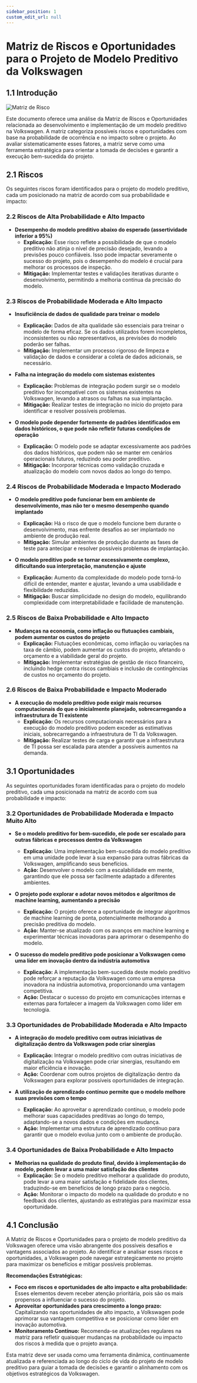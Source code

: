 ```yaml
---
sidebar_position: 1
custom_edit_url: null
---
```

# Matriz de Riscos e Oportunidades para o Projeto de Modelo Preditivo da Volkswagen

## **1.1** Introdução

![Matriz de Risco](../../../static/img/MatrizDeRisco.png)

Este documento oferece uma análise da Matriz de Riscos e Oportunidades relacionada ao desenvolvimento e implementação de um modelo preditivo na Volkswagen. A matriz categoriza possíveis riscos e oportunidades com base na probabilidade de ocorrência e no impacto sobre o projeto. Ao avaliar sistematicamente esses fatores, a matriz serve como uma ferramenta estratégica para orientar a tomada de decisões e garantir a execução bem-sucedida do projeto.

## **2.1** Riscos

Os seguintes riscos foram identificados para o projeto do modelo preditivo, cada um posicionado na matriz de acordo com sua probabilidade e impacto:

### **2.2** Riscos de Alta Probabilidade e Alto Impacto
- **Desempenho do modelo preditivo abaixo do esperado (assertividade inferior a 95%)**
  - **Explicação:** Esse risco reflete a possibilidade de que o modelo preditivo não atinja o nível de precisão desejado, levando a previsões pouco confiáveis. Isso pode impactar severamente o sucesso do projeto, pois o desempenho do modelo é crucial para melhorar os processos de inspeção.
  - **Mitigação:** Implementar testes e validações iterativas durante o desenvolvimento, permitindo a melhoria contínua da precisão do modelo.

### **2.3** Riscos de Probabilidade Moderada e Alto Impacto
- **Insuficiência de dados de qualidade para treinar o modelo**
  - **Explicação:** Dados de alta qualidade são essenciais para treinar o modelo de forma eficaz. Se os dados utilizados forem incompletos, inconsistentes ou não representativos, as previsões do modelo poderão ser falhas.
  - **Mitigação:** Implementar um processo rigoroso de limpeza e validação de dados e considerar a coleta de dados adicionais, se necessário.

- **Falha na integração do modelo com sistemas existentes**
  - **Explicação:** Problemas de integração podem surgir se o modelo preditivo for incompatível com os sistemas existentes na Volkswagen, levando a atrasos ou falhas na sua implantação.
  - **Mitigação:** Realizar testes de integração no início do projeto para identificar e resolver possíveis problemas.

- **O modelo pode depender fortemente de padrões identificados em dados históricos, o que pode não refletir futuras condições de operação**
  - **Explicação:** O modelo pode se adaptar excessivamente aos padrões dos dados históricos, que podem não se manter em cenários operacionais futuros, reduzindo seu poder preditivo.
  - **Mitigação:** Incorporar técnicas como validação cruzada e atualização do modelo com novos dados ao longo do tempo.

### **2.4** Riscos de Probabilidade Moderada e Impacto Moderado
- **O modelo preditivo pode funcionar bem em ambiente de desenvolvimento, mas não ter o mesmo desempenho quando implantado**
  - **Explicação:** Há o risco de que o modelo funcione bem durante o desenvolvimento, mas enfrente desafios ao ser implantado no ambiente de produção real.
  - **Mitigação:** Simular ambientes de produção durante as fases de teste para antecipar e resolver possíveis problemas de implantação.

- **O modelo preditivo pode se tornar excessivamente complexo, dificultando sua interpretação, manutenção e ajuste**
  - **Explicação:** Aumento da complexidade do modelo pode torná-lo difícil de entender, manter e ajustar, levando a uma usabilidade e flexibilidade reduzidas.
  - **Mitigação:** Buscar simplicidade no design do modelo, equilibrando complexidade com interpretabilidade e facilidade de manutenção.

### **2.5** Riscos de Baixa Probabilidade e Alto Impacto
- **Mudanças na economia, como inflação ou flutuações cambiais, podem aumentar os custos do projeto**
  - **Explicação:** Flutuações econômicas, como inflação ou variações na taxa de câmbio, podem aumentar os custos do projeto, afetando o orçamento e a viabilidade geral do projeto.
  - **Mitigação:** Implementar estratégias de gestão de risco financeiro, incluindo hedge contra riscos cambiais e inclusão de contingências de custos no orçamento do projeto.

### **2.6** Riscos de Baixa Probabilidade e Impacto Moderado
- **A execução do modelo preditivo pode exigir mais recursos computacionais do que o inicialmente planejado, sobrecarregando a infraestrutura de TI existente**
  - **Explicação:** Os recursos computacionais necessários para a execução do modelo preditivo podem exceder as estimativas iniciais, sobrecarregando a infraestrutura de TI da Volkswagen.
  - **Mitigação:** Realizar testes de carga e garantir que a infraestrutura de TI possa ser escalada para atender a possíveis aumentos na demanda.

## **3.1** Oportunidades

As seguintes oportunidades foram identificadas para o projeto do modelo preditivo, cada uma posicionada na matriz de acordo com sua probabilidade e impacto:

### **3.2** Oportunidades de Probabilidade Moderada e Impacto Muito Alto
- **Se o modelo preditivo for bem-sucedido, ele pode ser escalado para outras fábricas e processos dentro da Volkswagen**
  - **Explicação:** Uma implementação bem-sucedida do modelo preditivo em uma unidade pode levar à sua expansão para outras fábricas da Volkswagen, amplificando seus benefícios.
  - **Ação:** Desenvolver o modelo com a escalabilidade em mente, garantindo que ele possa ser facilmente adaptado a diferentes ambientes.

- **O projeto pode explorar e adotar novos métodos e algoritmos de machine learning, aumentando a precisão**
  - **Explicação:** O projeto oferece a oportunidade de integrar algoritmos de machine learning de ponta, potencialmente melhorando a precisão preditiva do modelo.
  - **Ação:** Manter-se atualizado com os avanços em machine learning e experimentar técnicas inovadoras para aprimorar o desempenho do modelo.

- **O sucesso do modelo preditivo pode posicionar a Volkswagen como uma líder em inovação dentro da indústria automotiva**
  - **Explicação:** A implementação bem-sucedida deste modelo preditivo pode reforçar a reputação da Volkswagen como uma empresa inovadora na indústria automotiva, proporcionando uma vantagem competitiva.
  - **Ação:** Destacar o sucesso do projeto em comunicações internas e externas para fortalecer a imagem da Volkswagen como líder em tecnologia.

### **3.3** Oportunidades de Probabilidade Moderada e Alto Impacto
- **A integração do modelo preditivo com outras iniciativas de digitalização dentro da Volkswagen pode criar sinergias**
  - **Explicação:** Integrar o modelo preditivo com outras iniciativas de digitalização na Volkswagen pode criar sinergias, resultando em maior eficiência e inovação.
  - **Ação:** Coordenar com outros projetos de digitalização dentro da Volkswagen para explorar possíveis oportunidades de integração.

- **A utilização de aprendizado contínuo permite que o modelo melhore suas previsões com o tempo**
  - **Explicação:** Ao aproveitar o aprendizado contínuo, o modelo pode melhorar suas capacidades preditivas ao longo do tempo, adaptando-se a novos dados e condições em mudança.
  - **Ação:** Implementar uma estrutura de aprendizado contínuo para garantir que o modelo evolua junto com o ambiente de produção.

### **3.4** Oportunidades de Baixa Probabilidade e Alto Impacto
- **Melhorias na qualidade do produto final, devido à implementação do modelo, podem levar a uma maior satisfação dos clientes**
  - **Explicação:** Se o modelo preditivo melhorar a qualidade do produto, pode levar a uma maior satisfação e fidelidade dos clientes, traduzindo-se em benefícios de longo prazo para o negócio.
  - **Ação:** Monitorar o impacto do modelo na qualidade do produto e no feedback dos clientes, ajustando as estratégias para maximizar essa oportunidade.

## **4.1** Conclusão

A Matriz de Riscos e Oportunidades para o projeto de modelo preditivo da Volkswagen oferece uma visão abrangente dos possíveis desafios e vantagens associados ao projeto. Ao identificar e analisar esses riscos e oportunidades, a Volkswagen pode navegar estrategicamente no projeto para maximizar os benefícios e mitigar possíveis problemas.

**Recomendações Estratégicas:**
- **Foco em riscos e oportunidades de alto impacto e alta probabilidade:** Esses elementos devem receber atenção prioritária, pois são os mais propensos a influenciar o sucesso do projeto.
- **Aproveitar oportunidades para crescimento a longo prazo:** Capitalizando nas oportunidades de alto impacto, a Volkswagen pode aprimorar sua vantagem competitiva e se posicionar como líder em inovação automotiva.
- **Monitoramento Contínuo:** Recomenda-se atualizações regulares na matriz para refletir quaisquer mudanças na probabilidade ou impacto dos riscos à medida que o projeto avança.

Esta matriz deve ser usada como uma ferramenta dinâmica, continuamente atualizada e referenciada ao longo do ciclo de vida do projeto de modelo preditivo para guiar a tomada de decisões e garantir o alinhamento com os objetivos estratégicos da Volkswagen.